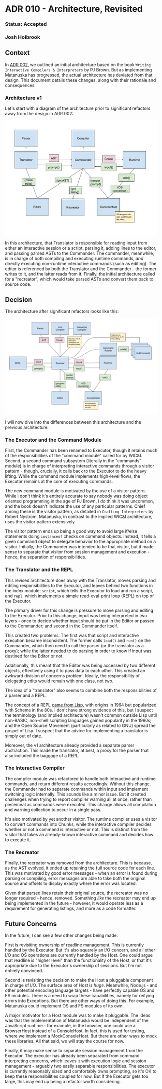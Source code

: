 # ADR 010 - Architecture, Revisited

### Status: Accepted

### Josh Holbrook

## Context

In [ADR 002](./002-architecture.md), we outlined an initial architecture
based on the book `Writing Interactive Compilers & Interpreters` by PJ Brown.
But as implementing Matanuska has progressed, the actual architecture has
deviated from that design. This document details these changes, along with
their rationale and consequences.

### Architecture v1

Let's start with a diagram of the architecture prior to significant refactors
away from the design in ADR 002:

![](./fig/010-01-architecture-v1.jpg)

In this architecture, that Translator is responsible for reading input
from either an interactive session or a script, parsing it, adding lines to
the editor, and passing parsed ASTs to the Commander. The commander,
meanwhile, is in charge of both compiling and executing runtime commands,
_and_ directly executing non-runtime interactive commands (such as editing).
The editor is referenced by both the Translator and the Commander - the
former writes to it, and the latter reads from it. Finally, the initial
architecture called for a "recreator", which would take parsed ASTs and
convert them back to source code.

## Decision

The architecture after significant refactors looks like this:

![](./fig/010-02-architecture-v2.jpg)

I will now dive into the differences between this architecture and the
previous architecture.

### The Executor and the Command Module

First, the Commander has been renamed to Executor, though it retains much
of the responsibilities of the "command module" called for by WIC&I. Second,
a second command subsystem (literally in the "commands" module) is in charge
of interpreting interactive commands through a visitor pattern - though,
crucially, it calls back to the Executor to do the heavy lifting. While the
command module implements high-level flows, the Executor remains at the core
of executing commands.

The new command module is motivated by the use of a visitor pattern. While I
don't think it's entirely accurate to say nobody was doing object oriented
programming in the age of PJ Brown, I _do_ think it was uncommon, and the book
doesn't indicate the use of any particular patterns. Chief
among these is the visitor pattern, as detailed in `Crafting Interpreters`
by Robert Nystrom. Matanuska, in contrast to the implied WIC&I architecture,
uses the visitor pattern extensively.

The visitor pattern ends up being a good way to avoid large if/else statements
doing `instanceof` checks on command objects. Instead, it tells a given
command object to delegate behavior to the appropriate method on a visitor.
Initially, the Commander was intended to be that visitor, but it made sense
to separate that visitor from session management and execution - hence, the
separation of responsibilities.

### The Translator and the REPL

This revised architecture does away with the Translator, moves parsing and
editing responsibilities to the Executor, and leaves behind two functions
in the index module: `script`, which tells the Executor to load and run a
script, and `repl`, which implements a simple read-eval-print loop (REPL) on
top of the Executor.

The primary driver for this change is pressure to move parsing and editing
to the Executor. Prior to this change, input was being interpreted in two
layers - once to decide whether input should be put in the Editor or passed
to the Commander; and second in the Commander itself.

This created two problems. The first was that script and interactive execution
became inconsistent. The former calls `load()` and `run()` on the Commander,
which then need to call the parser (or the translator as a proxy); while the
latter needed to do parsing in order to know if input was destined for the
Editor or not.

Additionally, this meant that the Editor was being accessed by two different
objects, effectively using it to pass data to each other. This created an
awkward division of concerns problem. Ideally, the responsibility of delegating
edits would remain with one class, not two.

The idea of a "translator" also seems to combine both the responsibilities
of a parser and a REPL.

The concept of a REPL
[came from Lisp](https://en.wikipedia.org/wiki/Read%E2%80%93eval%E2%80%93print_loop),
with origins in 1964 but popularized with Scheme in the 80s. I don't have
strong evidence of this, but I suspect the terminology (and implied
architecture) wasn't common outside Lisp until non-BASIC, non-shell scripting
languages gained popularity in the 1990s; and the Open Source Movement
(particularly as related to GNU) spread the gospel of Lisp. I suspect that
the advice for implementing a translator is simply out of date.

Moreover, the v1 architecture already provided a separate parser abstraction.
This made the translator, at best, a proxy for the parser that also included
the baggage of a REPL.

### The Interactive Compiler

The compiler module was refactored to handle both interactive and runtime
commands, and return different results accordingly. Without this change, the
Commander had to separate commands within input and implement switching logic
internally. This sounds like a minor issue. But it created challenges when
trying to report compiler warning all at once, rather than piecemeal as
commands were executed. This change allows all compilation and warning
collection to occur in a single pass.

It's also motivated by yet another visitor. The runtime compiler uses a
visitor to convert commands into Chunks, while the interactive compiler
decides whether or not a command is interactive or not. This is distinct from
the visitor that takes an already-known interactive command and decides how
to execute it.

### The Recreator

Finally, the recreator was removed from the architecture. This is because,
as the AST evolved, it ended up retaining the full source code for each
line. This was motivated by good error messages - when an error is found
during parsing or compiling, error messages are able to take both the original
source and offsets to display exactly where the error was located.

Given that parsed lines retain their original source, the recreator was no
longer required - hence, removed. Something _like_ the recreator may end up
being implemented in the future - however, it would operate less as a
requirement for generating listings, and more as a code formatter.

## Future Concerns

In the future, I can see a few other changes being made.

First is revisiting ownership of readline management. This is currently
handled by the Executor. But it's also squarely an I/O concern, and all other
I/O and OS operations are currently handled by the Host. One could argue that
readline is "higher level" than the functionality of the Host, or that it's
appropriate due to the Executor's ownership of sessions. But I'm not
entirely convinced.

Second is revisiting the decision to make the Host a pluggable component in
charge of I/O. The surface area of Host is _huge_. Meanwhile, Node.js - and
other potential encoding language targets - have perfectly capable OS and FS
modules. There _is_ a need to wrap these capabilities, namely for reifying
errors into Exceptions. But there are other ways of doing this. For example,
Matanuska could implement OS and FS modules of its own.

A major motivator for a Host module was to make it pluggable. The ideas was
that the implementation of Matanuska would be independent of the JavaScript
runtime - for example, in the browser, one could use a BrowserHost instead
of a ConsoleHost. In fact, this is used for testing, where we implement a
MockConsoleHost. But there are other ways to mock these libraries. All that
said, we will stay the course for now.

Finally, it may make sense to separate session management from the Executor.
The executor has already been separated from command interpreting concerns,
which leaves it with execution logic and session management - arguably two
easily separable responsibilities. The executor is currently reasonably
sized and comfortably owns prompting, so it's OK to keep these
responsibilities coupled for now. But if the Executor gets too large, this
may end up being a refactor worth considering.
